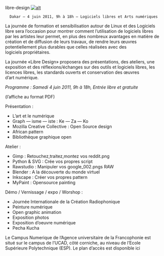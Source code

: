 
 libre-design
[![alt](https://raw.github.com/Dakarlug/site-datas/master/datas/libredesign.png "")](https://raw.github.com/Dakarlug/site-datas/master/datas/libredesign.pdf)
    
      Dakar — 4 juin 2011, 9h à 18h — Logiciels libres et Arts numériques


La journée de formation et sensibilisation autour de Linux et des Logiciels libre
sera l’occasion pour montrer comment l’utilisation de logiciels libres par les artistes leur permet, en plus des nombreux avantages en matière de création et de diffusion de leurs travaux, de rendre leurs œuvres potentiellement plus durables que celles réalisées avec des logiciels propriétaires.


La journée «Libre Design» proposera des présentations, des ateliers, une exposition et des réflexions/échanges sur des outils et logiciels libres, les licences libres, les standards ouverts et conservation des œuvres d’art numérique.


*Programme : Samedi 4 juin 2011, 9h à 18h, Entrée libre et gratuite*


(l’affiche au format PDF)

Présentation :
* L’art et le numérique
* Graph — isme — iste : Ke — Za — Ko
* Mozilla Creative Collective : Open Source design
* African pattern
* Bibliothèque graphique open 

	
Atelier :
* Gimp : Retouchez,traitez,montez vos reddit.png
* Python & SVG : Crée vos propres script
* Rawstudio : Manipuler vos google_002.pngs RAW
* Blender : A la découverte du monde virtuel
* Inkscape : Créer vos propres pattern
* MyPaint : Opensource painting


Démo / Vernissage / expo / Worshop :
* Journée Internationale de la Création Radiophonique
* Peinture numérique 
* Open graphic animation 
* Exposition photos
* Exposition d’oeuvre numérique
* Pecha Kucha

Le Campus Numerique de l’Agence universitaire de la Francophonie est situé sur le campus de l’UCAD, côté corniche, au niveau de l’Ecole Supérieure Polytechnique (ESP). Le plan d’accès est disponible ici 
    
    
    



    



    



    



    



    



 
    
     
